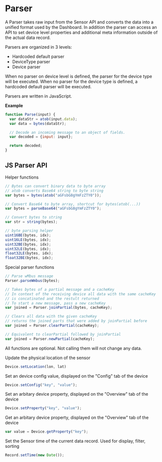 # Parser

A Parser takes raw input from the Sensor API and converts the data into a unified format used by the Dashboard.
In addition the parser can access an API to set device level properties and additional meta information outside of the actual data record.

Parsers are organized in 3 levels:

* Hardcoded default parser
* DeviceType parser
* Device parser

When no parser on device level is defined, the parser for the device type will be executed. When no parser for the device type is defined, a hardcoded default parser will be executed.

Parsers are written in JavaScript.

**Example**

```javascript
function Parse(input) {
  var dataStr = atob(input.data);
  var data = bytes(dataStr);

  // Decode an incoming message to an object of fields.
  var decoded = {input: input};

  return decoded;
}
```

## JS Parser API

Helper functions

```javascript
// Bytes can convert binary data to byte array
// atob converts Base64 string to byte string
var bytes = bytes(atob("aGFsbG8gYmFzZTY0"));

// Convert Base64 to byte array, shortcut for bytes(atob(...))
var bytes = parseBase64("aGFsbG8gYmFzZTY0");

// Convert bytes to string
var str = string(bytes);

// byte parsing helper
uint16BE(bytes, idx);
uint16LE(bytes, idx);
uint32BE(bytes, idx);
uint32LE(bytes, idx);
float32LE(bytes, idx);
float32BE(bytes, idx);
```

Special parser functions

```javascript
// Parse wMbus message
Parser.parseWmbus(bytes);

// Takes bytes of a partial message and a cacheKey
// In context of the receiving device all data with the same cacheKey 
// is concatinated and the restult returned
// To start a new message, pass a new cacheKey
var joined = Parser.joinPartial(bytes, cacheKey);

// Clears all data with the given cacheKey 
// returns the joined parts that were added by joinPartial before
var joined = Parser.clearPartial(cacheKey);

// Equivalent to clearPartial followed by joinPartial
var joined = Parser.newPartial(cacheKey);
```


All functions are optional. Not calling them will not change any data.

Update the physical location of the sensor
```javascript
Device.setLocation(lon, lat)
```

Set an device config value, displayed on the "Config" tab of the device
```javascript
Device.setConfig("key", "value");
```

Set an arbitary device property, displayed on the "Overview" tab of the device
```javascript
Device.setProperty("key", "value");
```

Get an arbitary device property, displayed on the "Overview" tab of the device
```javascript
var value = Device.getProperty("key");
```

Set the Sensor time of the current data record. Used for display, filter, sorting
```javascript
Record.setTime(new Date());
```
